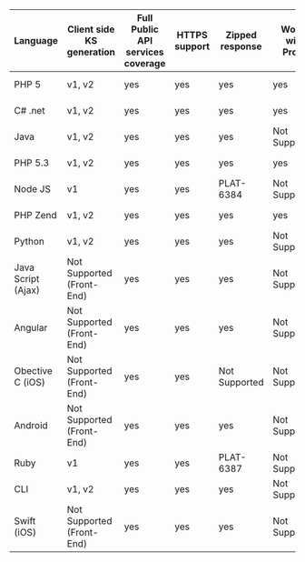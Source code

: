 | Language           | Client side KS generation | Full Public API services coverage | HTTPS support | Zipped response | Works with Proxy | Support for Serve Actions | Works with Request Configuration Objects  | Supports Multi-request | Support Response Profiles | Support set to null | Single Client Instance |Thread Safe    |
|--------------------|---------------------------|-----------------------------------|---------------|-----------------|------------------|---------------------------|-------------------------------------------|------------------------|---------------------------|---------------------|------------------------|---------------|
| PHP 5              | v1, v2                    | yes                               | yes           | yes             | yes              | yes                       | yes                                       | yes                    | yes                       | yes                 | Not Supported          | Not Supported |
| C# .net            | v1, v2                    | yes                               | yes           | yes             | yes              | Not Supported             | yes                                       | yes                    | yes                       | Not Supported       | yes                    | yes           |
| Java               | v1, v2                    | yes                               | yes           | yes             | Not Supported    | yes                       | yes                                       | yes                    | yes                       | yes                 | yes                    | yes           |
| PHP 5.3            | v1, v2                    | yes                               | yes           | yes             | yes              | yes                       | yes                                       | yes                    | yes                       | yes                 | Not Supported          | Not Supported |
| Node JS            | v1                        | yes                               | yes           | PLAT-6384       | Not Supported    | yes                       | yes                                       | yes                    | yes                       | Not Supported       | yes                    | yes           |
| PHP Zend           | v1, v2                    | yes                               | yes           | yes             | yes              | yes                       | yes                                       | yes                    | yes                       | yes                 | Not Supported          | Not Supported |
| Python             | v1, v2                    | yes                               | yes           | yes             | Not Supported    | yes                       | yes                                       | yes                    | yes                       | yes                 | Not Supported          | Not Supported |
| Java Script (Ajax) | Not Supported (Front-End) | yes                               | yes           | yes             | Not Supported    | PLAT-6389                 | yes                                       | yes                    | yes                       | Not Supported       | yes                    | yes           |
| Angular            | Not Supported (Front-End) | yes                               | yes           | yes             | Not Supported    | PLAT-6389                 | yes                                       | yes                    | PLAT-6535                 | Not Supported       | Not Supported          | Not Supported |
| Obective C (iOS)   | Not Supported (Front-End) | yes                               | yes           | Not Supported   | Not Supported    | Not Supported             | Not Supported                             | yes                    | Not Supported             | Not Supported       | Not Supported          | Not Supported |
| Android            | Not Supported (Front-End) | yes                               | yes           | yes             | Not Supported    | yes                       | yes                                       | yes                    | yes                       | Not Supported       | yes                    | yes           |
| Ruby               | v1                        | yes                               | yes           | PLAT-6387       | Not Supported    | yes                       | yes                                       | yes                    | yes                       | yes                 | Not Supported          | Not Supported |
| CLI                | v1, v2                    | yes                               | yes           | yes             | Not Supported    | yes                       | yes                                       | Not Supported          | yes                       | Not Supported       | Not Supported          | Not Supported |
| Swift (iOS)        | Not Supported (Front-End) | yes                               | yes           | yes             | Not Supported    | Not Supported             | yes                                       | yes                    | yes                       | Not Supported       | yes                    | yes           |

